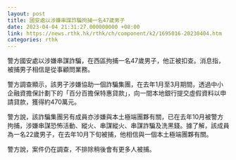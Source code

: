 ```yaml
---
layout: post
title: 國安處以涉嫌串謀詐騙拘捕一名47歲男子
date: 2023-04-04 21:31:27.000000000 +08:00
link: https://news.rthk.hk/rthk/ch/component/k2/1695016-20230404.htm
categories: rthk
---
```


警方國安處以涉嫌串謀詐騙，在西區拘捕一名47歲男子，他正被扣查。消息指，被捕男子相信是從事顧問業務。

警方調查顯示，該男子涉嫌協助一個詐騙集團，在去年1月至3月期間，透過中小企融資擔保計劃下的「百分百擔保特惠貸款」，向一間本地銀行提交虛假資料以申請貸款，獲得約470萬元。

警方說，該詐騙集團另有成員亦涉嫌與本土極端團夥有關，已在去年10月被警方拘捕，涉嫌串謀恐怖活動、縱火、串謀縱火、串謀詐騙及洗黑錢。據了解，該成員為一名22歲男子，在去年10月下旬被捕，他相信與一個本土極端團夥有關。
 
警方說，案件仍在調查，不排除稍後會有更多人被捕。
